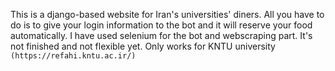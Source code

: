 This is a django-based website for Iran's universities' diners. 
All you have to do is to give your login information to the bot and it will reserve your food automatically. 
I have used selenium for the bot and webscraping part. 
It's not finished and not flexible yet. Only works for KNTU university `(https://refahi.kntu.ac.ir/)`

